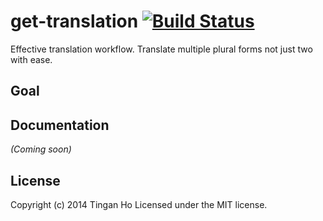 get-translation [![Build Status](https://travis-ci.org/tinganho/get-translation.png)](https://travis-ci.org/tinganho/get-translation)
==============
Effective translation workflow. Translate multiple plural forms not just two with ease.

## Goal

## Documentation
_(Coming soon)_


## License
Copyright (c) 2014 Tingan Ho
Licensed under the MIT license.
